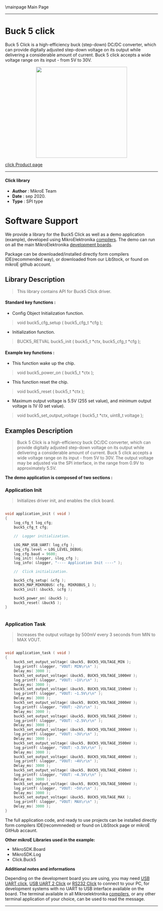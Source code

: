 \mainpage Main Page
 
---
# Buck 5 click

Buck 5 Click is a high-efficiency buck (step-down) DC/DC converter, which can provide digitally adjusted step-down voltage on its output while delivering a considerable amount of current. Buck 5 click accepts a wide voltage range on its input - from 5V to 30V. 

<p align="center">
  <img src="https://download.mikroe.com/images/click_for_ide/buck5_click.png" height=300px>
</p>

[click Product page](https://www.mikroe.com/buck-5-click)

---


#### Click library 

- **Author**        : MikroE Team
- **Date**          : sep 2020.
- **Type**          : SPI type


# Software Support

We provide a library for the Buck5 Click 
as well as a demo application (example), developed using MikroElektronika 
[compilers](https://shop.mikroe.com/compilers). 
The demo can run on all the main MikroElektronika [development boards](https://shop.mikroe.com/development-boards).

Package can be downloaded/installed directly form compilers IDE(recommended way), or downloaded from our LibStock, or found on mikroE github account. 

## Library Description

> This library contains API for Buck5 Click driver.

#### Standard key functions :

- Config Object Initialization function.
> void buck5_cfg_setup ( buck5_cfg_t *cfg ); 
 
- Initialization function.
> BUCK5_RETVAL buck5_init ( buck5_t *ctx, buck5_cfg_t *cfg );


#### Example key functions :

- This function wake up the chip.
> void buck5_power_on ( buck5_t *ctx );
 
- This function reset the chip.
> void buck5_reset ( buck5_t *ctx );

- Maximum output voltage is 5.5V (255 set value), and minimum output voltage is 1V (0 set value).
> void buck5_set_output_voltage ( buck5_t *ctx, uint8_t voltage );

## Examples Description

> Buck 5 Click is a high-efficiency buck DC/DC converter, which can provide digitally 
> adjusted step-down voltage on its output while delivering a considerable amount of current. 
> Buck 5 click accepts a wide voltage range on its input - from 5V to 30V. The output voltage 
> may be adjusted via the SPI interface, in the range from 0.9V to approximately 5.5V.

**The demo application is composed of two sections :**

### Application Init 

> Initializes driver init, and enables the click board.

```c

void application_init ( void )
{
    log_cfg_t log_cfg;
    buck5_cfg_t cfg;

    //  Logger initialization.

    LOG_MAP_USB_UART( log_cfg );
    log_cfg.level = LOG_LEVEL_DEBUG;
    log_cfg.baud = 9600;
    log_init( &logger, &log_cfg );
    log_info( &logger, "---- Application Init ----" );

    //  Click initialization.

    buck5_cfg_setup( &cfg );
    BUCK5_MAP_MIKROBUS( cfg, MIKROBUS_1 );
    buck5_init( &buck5, &cfg );

    buck5_power_on( &buck5 );
    buck5_reset( &buck5 );
}
  
```

### Application Task

> Increases the output voltage by 500mV every 3 seconds from MIN to MAX VOUT.

```c

void application_task ( void )
{
    buck5_set_output_voltage( &buck5, BUCK5_VOLTAGE_MIN );
    log_printf( &logger, "VOUT: MIN\r\n" );
    Delay_ms( 3000 );
    buck5_set_output_voltage( &buck5, BUCK5_VOLTAGE_1000mV );
    log_printf( &logger, "VOUT: ~1V\r\n" );
    Delay_ms( 3000 );
    buck5_set_output_voltage( &buck5, BUCK5_VOLTAGE_1500mV );
    log_printf( &logger, "VOUT: ~1.5V\r\n" );
    Delay_ms( 3000 );
    buck5_set_output_voltage( &buck5, BUCK5_VOLTAGE_2000mV );
    log_printf( &logger, "VOUT: ~2V\r\n" );
    Delay_ms( 3000 );
    buck5_set_output_voltage( &buck5, BUCK5_VOLTAGE_2500mV );
    log_printf( &logger, "VOUT: ~2.5V\r\n" );
    Delay_ms( 3000 );
    buck5_set_output_voltage( &buck5, BUCK5_VOLTAGE_3000mV );
    log_printf( &logger, "VOUT: ~3V\r\n" );
    Delay_ms( 3000 );
    buck5_set_output_voltage( &buck5, BUCK5_VOLTAGE_3500mV );
    log_printf( &logger, "VOUT: ~3.5V\r\n" );
    Delay_ms( 3000 );
    buck5_set_output_voltage( &buck5, BUCK5_VOLTAGE_4000mV );
    log_printf( &logger, "VOUT: ~4V\r\n" );
    Delay_ms( 3000 );
    buck5_set_output_voltage( &buck5, BUCK5_VOLTAGE_4500mV );
    log_printf( &logger, "VOUT: ~4.5V\r\n" );
    Delay_ms( 3000 );
    buck5_set_output_voltage( &buck5, BUCK5_VOLTAGE_5000mV );
    log_printf( &logger, "VOUT: ~5V\r\n" );
    Delay_ms( 3000 );
    buck5_set_output_voltage( &buck5, BUCK5_VOLTAGE_MAX );
    log_printf( &logger, "VOUT: MAX\r\n" );
    Delay_ms( 3000 );
}  

```

The full application code, and ready to use projects can be  installed directly form compilers IDE(recommneded) or found on LibStock page or mikroE GitHub accaunt.

**Other mikroE Libraries used in the example:** 

- MikroSDK.Board
- MikroSDK.Log
- Click.Buck5

**Additional notes and informations**

Depending on the development board you are using, you may need 
[USB UART click](https://shop.mikroe.com/usb-uart-click), 
[USB UART 2 Click](https://shop.mikroe.com/usb-uart-2-click) or 
[RS232 Click](https://shop.mikroe.com/rs232-click) to connect to your PC, for 
development systems with no UART to USB interface available on the board. The 
terminal available in all Mikroelektronika 
[compilers](https://shop.mikroe.com/compilers), or any other terminal application 
of your choice, can be used to read the message.



---
